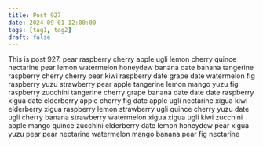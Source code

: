 ```yaml
---
title: Post 927
date: 2024-09-01 12:00:00
tags: [tag1, tag2]
draft: false
---
```

This is post 927.
pear
raspberry
cherry
apple
ugli
lemon
cherry
quince
nectarine
pear
lemon
watermelon
honeydew
banana
date
banana
tangerine
raspberry
cherry
cherry
pear
kiwi
raspberry
date
grape
date
watermelon
fig
raspberry
yuzu
strawberry
pear
apple
tangerine
lemon
mango
yuzu
fig
raspberry
zucchini
tangerine
cherry
grape
banana
date
date
date
raspberry
xigua
date
elderberry
apple
cherry
fig
date
apple
ugli
nectarine
xigua
kiwi
elderberry
xigua
raspberry
lemon
strawberry
ugli
quince
cherry
yuzu
date
ugli
cherry
banana
strawberry
watermelon
xigua
xigua
ugli
kiwi
zucchini
apple
mango
quince
zucchini
elderberry
date
lemon
honeydew
pear
xigua
yuzu
pear
pear
nectarine
watermelon
mango
banana
pear
fig
nectarine
